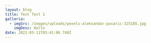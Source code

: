 ```yaml
---
layout: blog
title: Test Test 1
galleria:
  - imgSrc: /images/uploads/pexels-aleksandar-pasaric-325185.jpg
    imgDesc: Hallo
date: 2021-03-11T03:41:06.748Z
---
```

